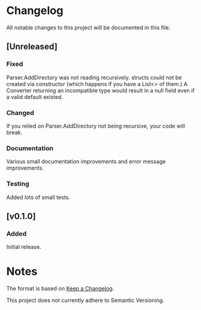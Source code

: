 # Changelog
All notable changes to this project will be documented in this file.


## [Unreleased]
### Fixed
Parser.AddDirectory was not reading recursively.
structs could not be created via constructor (which happens if you have a List<> of them.)
A Converter returning an incompatible type would result in a null field even if a valid default existed.

### Changed
If you relied on Parser.AddDirectory not being recursive, your code will break.

### Documentation
Various small documentation improvements and error message improvements.

### Testing
Added lots of small tests.


## [v0.1.0]
### Added
Initial release.

 
# Notes

The format is based on [Keep a Changelog](https://keepachangelog.com/en/1.0.0/).

This project does not currently adhere to Semantic Versioning.
